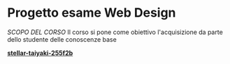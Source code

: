 # Progetto esame Web Design
_SCOPO DEL CORSO_
Il corso si pone come obiettivo l'acquisizione da parte dello studente delle conoscenze base

[****stellar-taiyaki-255f2b****](https://stellar-taiyaki-255f2b.netlify.app/)
